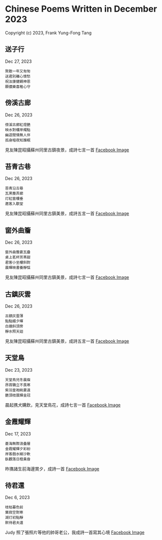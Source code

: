# Chinese Poems Written in December 2023
Copyright (c) 2023, Frank Yung-Fong Tang

## 送子行
Dec 27, 2023 
```
聚散一年又匆匆
送君別離心懷愁
祝汝康健親神恩
願儂樂喜稚心守
```
## 傍溪古廊
Dec 26, 2023 
```
傍溪古廊紅燈艷
映水對樓岸燭點
幽遊閒情無人伴
孤身暗夜知誰眠
```
見友陳昆昭攝蘇州同里古鎮夜景，成詩七言一首 
[Facebook Image](https://www.facebook.com/photo?fbid=7367270563294303&set=a.105566029464829)

## 苔青古巷
Dec 26, 2023 
```
苔青沿古巷
瓦黑簷弄廊
灯紅窗樓垂
邀客入歇堂
```
見友陳昆昭攝蘇州同里古鎮美景，成詩五言一首 
[Facebook Image](https://www.facebook.com/photo?fbid=7367269763294383&set=a.105566029464829)

## 窗外曲簷
Dec 26, 2023 
```
窗外曲簷蒼瓦疊
桌上茗杯芳茶甜
君客小坐樓斜對
晨暉映書養靜惦
```
見友陳昆昭攝蘇州同里古鎮美景，成詩七言一首 
[Facebook Image](https://www.facebook.com/photo?fbid=7369122503109109&set=a.305408999480530)

## 古鎮灰雲
Dec 26, 2023 
```
古鎮灰雲薄
點點綴夕暉
白牆斜頂旁
靜水照天迴
```
見友陳昆昭攝蘇州同里古鎮美景，成詩五言一首 
[Facebook Image](https://www.facebook.com/photo?fbid=7367269263294433&set=a.105566029464829)

## 天堂鳥
Dec 23, 2023 
```
天堂鳥兒冬晨燦
昂首驕立不畏寒
紫羽皇袍眺蒼遠
艷頂枝展輝金冠
```
晨起携犬購飲，見天堂鳥花，成詩七言一首 
[Facebook Image](https://www.facebook.com/FrankYFTang/posts/pfbid02cFufmpm7dj3NF1rrcXmhrPVBeNkUTQQ1QgcZvsL1wZks6EfHNtoj4W37uWu9S88el)

## 金霞耀輝
Dec 17, 2023 
```
蒼海無際浪疊層
金霞耀輝夕彩紛
岸客戲水細沙軟
臥觀落日橙黃昏
```
昨㩦諸生前海邊賞夕，成詩一首 
[Facebook Image](https://www.facebook.com/FrankYFTang/posts/1476852646493658:1476852646493658)

## 待君還
Dec 6, 2023 
```
枝枯暮色前
葉寂空對寒
湖灯初點靜
默待君夫還
```
Judy 照了張照片等他的帥哥老公，我成詩一首寫其心境
[Facebook Image](https://www.facebook.com/photo/?fbid=10160897070704800&set=a.10150511976299800&comment_id=1093102601860839&reply_comment_id=894825345204029&notif_id=1702958783763875&notif_t=comment_mention&ref=notif)

